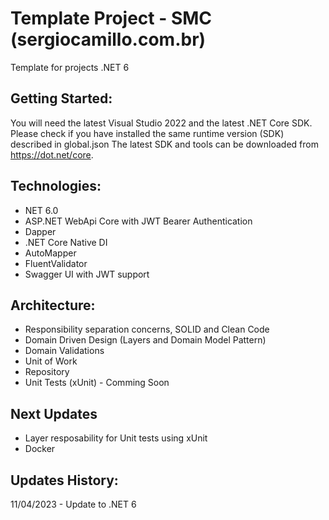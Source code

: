 # Template Project - SMC (sergiocamillo.com.br)
Template for projects .NET 6

## Getting Started:

You will need the latest Visual Studio 2022 and the latest .NET Core SDK.
Please check if you have installed the same runtime version (SDK) described in global.json
The latest SDK and tools can be downloaded from https://dot.net/core.

## Technologies:
- NET 6.0
- ASP.NET WebApi Core with JWT Bearer Authentication
- Dapper
- .NET Core Native DI
- AutoMapper
- FluentValidator
- Swagger UI with JWT support

## Architecture:
- Responsibility separation concerns, SOLID and Clean Code
- Domain Driven Design (Layers and Domain Model Pattern)
- Domain Validations
- Unit of Work
- Repository
- Unit Tests (xUnit) - Comming Soon

## Next Updates
- Layer resposability for Unit tests using xUnit
- Docker

## Updates History:
11/04/2023 - Update to .NET 6

